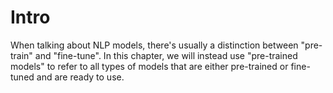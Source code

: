 # Intro
When talking about NLP models, there's usually a distinction between "pre-train" and "fine-tune". In this chapter, we will instead use "pre-trained models" to refer to all types of models that are either pre-trained or fine-tuned and are ready to use. 